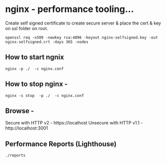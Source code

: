 # nginx - performance tooling...

Create self signed certificate to create secure server & place the cert & key on ssl folder on root.

`openssl req -x509 -newkey rsa:4096 -keyout nginx-selfsigned.key -out nginx-selfsigned.crt -days 365 -nodes` 

## How to start ngnix
`nginx -p ./  -c nginx.conf`

## How to stop nginx -  
`nginx -s stop  -p ./  -c nginx.conf`

## Browse -
Secure with HTTP v2 - https://localhost
Unsecure with HTTP v1.1 - http://localhost:3001

## Performance Reports (Lighthouse)
`./reports`